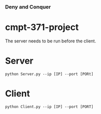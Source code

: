 ### Deny and Conquer
# cmpt-371-project

The server needs to be run before the client.

# Server
```
python Server.py --ip [IP] --port [PORt]
```

# Client
```
python Client.py --ip [IP] --port [PORT]
```

